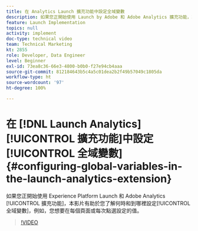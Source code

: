 ```yaml
---
title: 在 Analytics Launch 擴充功能中設定全域變數
description: 如果您正開始使用 Launch by Adobe 和 Adobe Analytics 擴充功能，本影片有助於您了解何時和到哪裡設定全域變數，亦即，您想要在每個頁面或每次點選設定的值。
feature: Launch Implementation
topics: null
activity: implement
doc-type: technical video
team: Technical Marketing
kt: 2855
role: Developer, Data Engineer
level: Beginner
exl-id: 73ea8c36-66e3-4800-b0b0-f27e94cb4aaa
source-git-commit: 812184643b5c4a5c01dea2b2f49b57049c1805da
workflow-type: ht
source-wordcount: '97'
ht-degree: 100%

---
```


# 在 [!DNL Launch Analytics] [!UICONTROL 擴充功能]中設定[!UICONTROL 全域變數] {#configuring-global-variables-in-the-launch-analytics-extension}

如果您正開始使用 Experience Platform Launch 和 Adobe Analytics [!UICONTROL 擴充功能]，本影片有助於您了解何時和到哪裡設定[!UICONTROL 全域變數]，例如，您想要在每個頁面或每次點選設定的值。

>[!VIDEO](https://video.tv.adobe.com/v/27181/?quality=12&learn=on)
